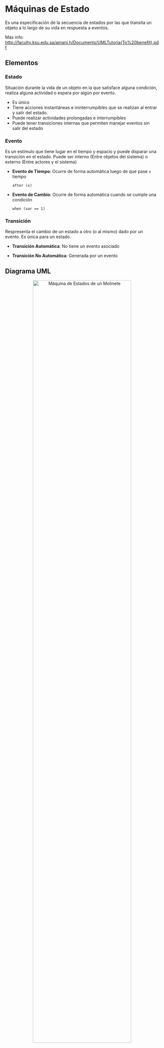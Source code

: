 # Máquinas de Estado

Es una especificación de la secuencia de estados por las que transita un objeto a lo largo de su vida en respuesta a eventos.

Más info: http://faculty.ksu.edu.sa/amani.h/Documents/UMLTutoria(To%20benefit).pdf

## Elementos

### Estado

Situación durante la vida de un objeto en la que satisface alguna condición, realiza alguna actividad o espera por algún por evento. 

- Es único
- Tiene acciones instantáneas e ininterrumpibles que se realizan al entrar y salir del estado.
- Puede realizar actividades prolongadas e interrumpibles
- Puede tener transiciones internas que permiten manejar eventos sin salir del estado

### Evento

Es un estímulo que tiene lugar en el tiempo y espacio y puede disparar una transición en el estado. Puede ser interno (Entre objetos del sistema) o externo (Entre actores y el sistema)

- **Evento de Tiempo**: Ocurre de forma automática luego de que pase `x` tiempo

    `after (x)`

- **Evento de Cambio**: Ocurre de forma automática cuando se cumple una condición

    `when (var == 1)`

### Transición

Respresenta el cambio de un estado a otro (o al mismo) dado por un evento. Es única para un estado.

- **Transición Automática**: No tiene un evento asociado

- **Transición No Automática**: Generada por un evento

## Diagrama UML

<p align="center"><img src="./img/maquina-de-estados.png" alt="Máquina de Estados de un Molinete" width="80%" /></p>

Más info: http://www.agilemodeling.com/artifacts/stateMachineDiagram.htm

## Representación Tabular

Estado actual | Cuando ocurra evento | Transicionar a estado | Invocar método
------------- | -------------------- | --------------------- | --------------  
Locked        | Coin                 | Unlocked              | Unlock
Locked        | Pass                 | Locked                | Alarm 
Unlocked      | Coin                 | Unlocked              | Thankyou
Unlocked      | Pass                 | Locked                | Lock

## Implementación

### Switch-Case

```c#
enum State {
    Locked, 
    Unlocked
};

enum Event {
    Pass, 
    Coin
};

class TurnstileStateMachine {

    private State s = .Locked;
    
    public void Transition(Event e) {
        switch (s) {
            case .Locked:
                switch (e) {
                    case .Coin:
                        s = .Unlocked;
                        Unlock();
                        break;
                    case .Pass:
                        Alarm();
                        break;
                } 
                break;

            case .Unlocked:
                switch (e) {
                    case .Coin:
                        Thankyou();
                        break;
                    case .Pass:
                        s = .Locked;
                        Lock();
                        break;
                } 
                break;    
        }
    }

}
```

### Intérprete de Tablas

[TODO]

### Patrón `State`

<p align="center"><img src="./img/patron-state.png" alt="Patrón State" width="70%" /></p>

Más info: [Ver en sección Patrones de Diseño](../5/#state)

